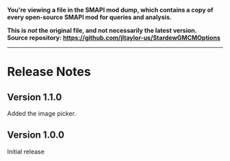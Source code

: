 **You're viewing a file in the SMAPI mod dump, which contains a copy of every open-source SMAPI mod
for queries and analysis.**

**This is _not_ the original file, and not necessarily the latest version.**  
**Source repository: https://github.com/jltaylor-us/StardewGMCMOptions**

----


# Release Notes

## Version 1.1.0

Added the image picker.

## Version 1.0.0

Initial release
